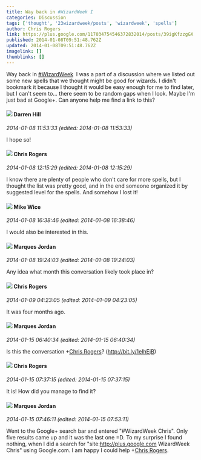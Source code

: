 ```yaml
---
title: Way back in #WizardWeek I
categories: Discussion
tags: ['thought', '23wizardweek/posts', 'wizardweek', 'spells']
author: Chris Rogers
link: https://plus.google.com/117034754546372832014/posts/39igKfzzgGX
published: 2014-01-08T09:51:48.762Z
updated: 2014-01-08T09:51:48.762Z
imagelink: []
thumblinks: []
---
```


Way back in  <a rel="nofollow" class="ot-hashtag" href="https://plus.google.com/s/%23WizardWeek/posts">#WizardWeek</a>  I was a part of a discussion where we listed out some new spells that we thought might be good for wizards. I didn&#39;t bookmark it because I thought it would be easy enough for me to find later, but I can&#39;t seem to... there seem to be random gaps when I look. Maybe I&#39;m just bad at Google+. Can anyone help me find a link to this?
<div id='comment z12wc1bytwqzgjvcg22mh1aa4wu2ex4h404'>
  <h4><img src='{{site.baseurl}}//images/avatars/118269334319404317247_photo.jpg'> Darren Hill</h4>
      <p><cite>2014-01-08 11:53:33 (edited: 2014-01-08 11:53:33)</cite></p>
        <p>I hope so!</p>
</div>
        

<div id='comment z12wc1bytwqzgjvcg22mh1aa4wu2ex4h404'>
  <h4><img src='{{site.baseurl}}//images/avatars/117034754546372832014_photo.jpg'> Chris Rogers</h4>
      <p><cite>2014-01-08 12:15:29 (edited: 2014-01-08 12:15:29)</cite></p>
        <p>I know there are plenty of people who don&#39;t care for more spells, but I thought the list was pretty good, and in the end someone organized it by suggested level for the spells. And somehow I lost it!</p>
</div>
        

<div id='comment z12wc1bytwqzgjvcg22mh1aa4wu2ex4h404'>
  <h4><img src='{{site.baseurl}}//images/avatars/110641367856269006029_photo.jpg'> Mike Wice</h4>
      <p><cite>2014-01-08 16:38:46 (edited: 2014-01-08 16:38:46)</cite></p>
        <p>I would also be interested in this.</p>
</div>
        

<div id='comment z12wc1bytwqzgjvcg22mh1aa4wu2ex4h404'>
  <h4><img src='{{site.baseurl}}//images/avatars/114124925422808188628_photo.jpg'> Marques Jordan</h4>
      <p><cite>2014-01-08 19:24:03 (edited: 2014-01-08 19:24:03)</cite></p>
        <p>Any idea what month this conversation likely took place in?</p>
</div>
        

<div id='comment z12wc1bytwqzgjvcg22mh1aa4wu2ex4h404'>
  <h4><img src='{{site.baseurl}}//images/avatars/117034754546372832014_photo.jpg'> Chris Rogers</h4>
      <p><cite>2014-01-09 04:23:05 (edited: 2014-01-09 04:23:05)</cite></p>
        <p>It was four months ago.</p>
</div>
        

<div id='comment z12wc1bytwqzgjvcg22mh1aa4wu2ex4h404'>
  <h4><img src='{{site.baseurl}}//images/avatars/114124925422808188628_photo.jpg'> Marques Jordan</h4>
      <p><cite>2014-01-15 06:40:34 (edited: 2014-01-15 06:40:34)</cite></p>
        <p>Is this the conversation <span class="proflinkWrapper"><span class="proflinkPrefix">+</span><a class="proflink" href="https://plus.google.com/117034754546372832014" oid="117034754546372832014">Chris Rogers</a></span>? (<a href="http://bit.ly/1eIhEjB" class="ot-anchor">http://bit.ly/1eIhEjB</a>)</p>
</div>
        

<div id='comment z12wc1bytwqzgjvcg22mh1aa4wu2ex4h404'>
  <h4><img src='{{site.baseurl}}//images/avatars/117034754546372832014_photo.jpg'> Chris Rogers</h4>
      <p><cite>2014-01-15 07:37:15 (edited: 2014-01-15 07:37:15)</cite></p>
        <p>It is! How did you manage to find it?</p>
</div>
        

<div id='comment z12wc1bytwqzgjvcg22mh1aa4wu2ex4h404'>
  <h4><img src='{{site.baseurl}}//images/avatars/114124925422808188628_photo.jpg'> Marques Jordan</h4>
      <p><cite>2014-01-15 07:46:11 (edited: 2014-01-15 07:53:11)</cite></p>
        <p>Went to the Google+ search bar and entered &quot;#WizardWeek Chris&quot;. Only five results came up and it was the last one =D. To my surprise I found nothing, when I did a search for &quot;site:<a href="http://plus.google.com" class="ot-anchor">http://plus.google.com</a> WizardWeek Chris&quot; using Google.com. I am happy I could help <span class="proflinkWrapper"><span class="proflinkPrefix">+</span><a class="proflink" href="https://plus.google.com/117034754546372832014" oid="117034754546372832014">Chris Rogers</a></span>.</p>
</div>
        